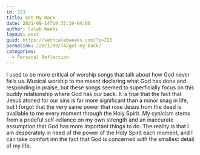 ```yaml
---
id: 223
title: Got My Back
date: 2021-09-14T19:35:19-04:00
author: Caleb Weeks
layout: post
guid: https://sethcalebweeks.com/?p=223
permalink: /2021/09/14/got-my-back/
categories:
  - Personal Reflection
---
```

I used to be more critical of worship songs that talk about how God never fails us. Musical worship to me meant declaring what God has done and responding in praise, but these songs seemed to superficially focus on this buddy relationship where God has our back. It is true that the fact that Jesus atoned for our sins is far more significant than a minor snag in life, but I forgot that the very same power that rose Jesus from the dead is available to me every moment through the Holy Spirit. My cynicism stems from a prideful self-reliance on my own strength and an inaccurate assumption that God has more important things to do. The reality is that I am desperately in need of the power of the Holy Spirit each moment, and I can take comfort inn the fact that God is concerned with the smallest detail of my life.